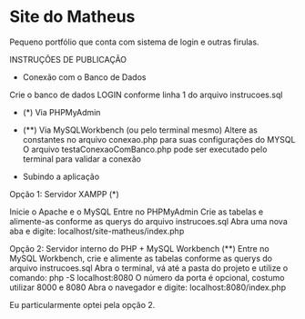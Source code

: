 # Site do Matheus
Pequeno portfólio que conta com sistema de login e outras firulas.

INSTRUÇÕES DE PUBLICAÇÃO

- Conexão com o Banco de Dados

Crie o banco de dados LOGIN conforme linha 1 do arquivo instrucoes.sql
- (*)  Via PHPMyAdmin
- (**) Via MySQLWorkbench (ou pelo terminal mesmo)
Altere as constantes no arquivo conexao.php para suas configurações do MYSQL
O arquivo testaConexaoComBanco.php pode ser executado pelo terminal para validar a conexão

- Subindo a aplicação

Opção 1: Servidor XAMPP (*)

Inicie o Apache e o MySQL
Entre no PHPMyAdmin
Crie as tabelas e alimente-as conforme as querys do arquivo instrucoes.sql
Abra uma nova aba e digite:
    localhost/site-matheus/index.php

Opção 2: Servidor interno do PHP + MySQL Workbench (**)
Entre no MySQL Workbench, crie e alimente as tabelas conforme as querys do arquivo instrucoes.sql
Abra o terminal, vá até a pasta do projeto e utilize o comando:
    php -S localhost:8080
O número da porta é opcional, costumo utilizar 8000 e 8080
Abra o navegador e digite:
    localhost:8080/index.php


Eu particularmente optei pela opção 2.
